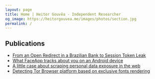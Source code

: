 ```yaml
---
layout: page
title: Home | Heitor Gouvêa - Independent Researcher
og_image: https://heitorgouvea.me/images/photos/section.jpg
permalink: /
---
```


## Publications

* [From an Open Redirect in a Brazilian Bank to Session Token Leak](/2020/01/03/From-Open-Redirect-to-Session-Token-Leak)
* [What FaceApp tracks about you on an Android device](/2020/06/14/What-FaceApp-tracks-about-you-on-an-Android-device)
* [A little case about scraping personal data exposure in the web](/2020/06/23/Scraping-personal-data-exposure-in-the-web)
* [Detecting Tor Browser platform based on exclusive fonts rendering](/2020/09/23/Detecting-browser-platform-based-on-fonts)

<!-- - [CVE-2019-15032](/2019/09/17/CVE-2019-15032) / [CVE-2019-15033](/2019/09/17/CVE-2019-15033) / [CVE-2020-9376](/2020/03/04/CVE-2020-9376) / [CVE-2020-9377](/2020/03/04/CVE-2020-9377) -->